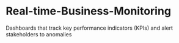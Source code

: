 # Real-time-Business-Monitoring
Dashboards that track key performance indicators (KPIs) and alert stakeholders to anomalies
